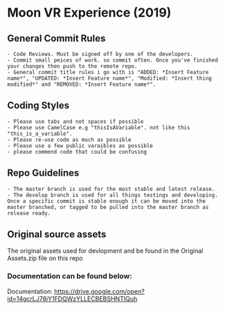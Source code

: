 # Moon VR Experience (2019)

## General Commit Rules
	- Code Reviews. Must be signed off by one of the developers.
	- Commit small peices of work. so commit often. Once you've finished your changes then push to the remote repo. 
	- General commit title rules i go with is "ADDED: *Insert Feature name*", "UPDATED: *Insert Feature name*", "Modified: *Insert thing modified*" and "REMOVED: *Insert Feature name*".

## Coding Styles
	- Please use tabs and not spaces if possible
	- Please use CamelCase e.g "thisIsAVariable". not like this "this_is_a_variable".
	- Please re-use code as much as possible
	- Please use a few public varaibles as possible
	- please commend code that could be confusing
	 

## Repo Guidelines
	- The master branch is used for the most stable and latest release. 
	- The develop branch is used for all things testings and developing. Once a specific commit is stable enough it can be moved into the master branched, or tagged to be pulled into the master branch as release ready.
	
## Original source assets
The original assets used for devlopment and be found in the Original Assets.zip file on this repo
	
	
### Documentation can be found below:

Documentation: https://drive.google.com/open?id=14gcrLJ78iY1FDQWzYLLECBEBSHNTIQuh
